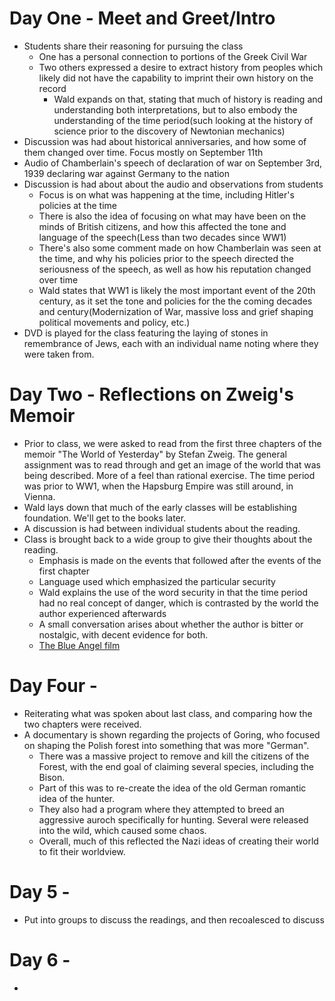 # Day One - Meet and Greet/Intro
- Students share their reasoning for pursuing the class
	- One has a personal connection to portions of the Greek Civil War
	- Two others expressed a desire to extract history from peoples which likely did not have the capability to imprint their own history on the record
		- Wald expands on that, stating that much of history is reading and understanding both interpretations, but to also embody the understanding of the time period(such looking at the history of science prior to the discovery of Newtonian mechanics)
- Discussion was had about historical anniversaries, and how some of them changed over time. Focus mostly on September 11th
- Audio of Chamberlain's speech of declaration of war on September 3rd, 1939 declaring war against Germany to the nation
- Discussion is had about about the audio and observations from students
	- Focus is on what was happening at the time, including Hitler's policies at the time
	- There is also the idea of focusing on what may have been on the minds of British citizens, and how this affected the tone and language of the speech(Less than two decades since WW1)
	- There's also some comment made on how Chamberlain was seen at the time, and why his policies prior to the speech directed the seriousness of the speech, as well as how his reputation changed over time
	- Wald states that WW1 is likely the most important event of the 20th century, as it set the tone and policies for the the coming decades and century(Modernization of War, massive loss and grief shaping political movements and policy, etc.)
- DVD is played for the class featuring the laying of stones in remembrance of Jews, each with an individual name noting where they were taken from.
# Day Two - Reflections on Zweig's Memoir
- Prior to class, we were asked to read from the first three chapters of the memoir "The World of Yesterday" by Stefan Zweig. The general assignment was to read through and get an image of the world that was being described. More of a feel than rational exercise. The time period was prior to WW1, when the Hapsburg Empire was still around, in Vienna.
- Wald lays down that much of the early classes will be establishing foundation. We'll get to the books later.
- A discussion is had between individual students about the reading.
- Class is brought back to a wide group to give their thoughts about the reading.
	- Emphasis is made on the events that followed after the events of the first chapter
	- Language used which emphasized the particular security
	- Wald explains the use of the word security in that the time period had no real concept of danger, which is contrasted by the world the author experienced afterwards
	- A small conversation arises about whether the author is bitter or nostalgic, with decent evidence for both.
	- [The Blue Angel film](https://www.imdb.com/title/tt0020697/)
# Day Four -
- Reiterating what was spoken about last class, and comparing how the two chapters were received.
- A documentary is shown regarding the projects of Goring, who focused on shaping the Polish forest into something that was more "German".
	- There was a massive project to remove and kill the citizens of the  Forest, with the end goal of claiming several species, including the Bison.
	- Part of this was to re-create the idea of the old German romantic idea of the hunter.
	- They also had a program where they attempted to breed an aggressive auroch specifically for hunting. Several were released into the wild, which caused some chaos.
	- Overall, much of this reflected the Nazi ideas of creating their world to fit their worldview.
# Day 5 - 
- Put into groups to discuss the readings, and then recoalesced to discuss
# Day 6 - 
- 